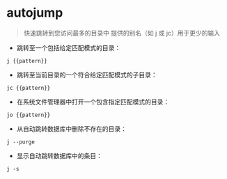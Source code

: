 # autojump

> 快速跳转到您访问最多的目录中
> 提供的别名（如 j 或 jc）用于更少的输入

- 跳转至一个包括给定匹配模式的目录：

`j {{pattern}}`

- 跳转至当前目录的一个符合给定匹配模式的子目录：

`jc {{pattern}}`

- 在系统文件管理器中打开一个包含指定匹配模式的目录：

`jo {{pattern}}`

- 从自动跳转数据库中删除不存在的目录：

`j --purge`

- 显示自动跳转数据库中的条目：

`j -s`

[#]: contributors: ([6 °分离]，[Datura stramonium L.])